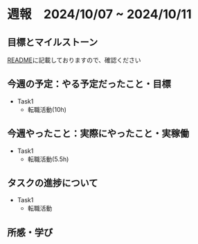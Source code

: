 # 週報　2024/10/07 ~ 2024/10/11

## 目標とマイルストーン
[README](https://github.com/Aki158/weekly-report/blob/main/README.md)に記載しておりますので、確認ください

## 今週の予定：やる予定だったこと・目標

- Task1
    - 転職活動(10h)

## 今週やったこと：実際にやったこと・実稼働

- Task1
    - 転職活動(5.5h)

## タスクの進捗について

- Task1
    - 転職活動

        

## 所感・学び
